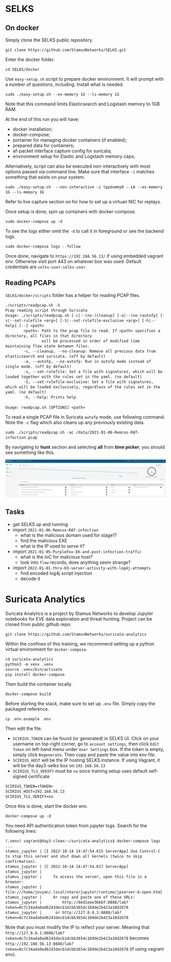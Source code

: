 # SELKS

## On docker

Simply clone the SELKS public repository.

```
git clone https://github.com/StamusNetworks/SELKS.git
```

Enter the docker folder.

```
cd SELKS/docker
```

Use `easy-setup.sh` script to prepare docker environment. It will prompt with a number of questions, including. Install what is needed.

```
sudo ./easy-setup.sh --es-memory 1G --ls-memory 1G
```

Note that this command limits Elasticsearch and Logstash memory to 1GB RAM.

At the end of this run you will have:
* docker installation;
* docker-compose;
* portainer for managing docker containers (if enabled);
* prepared data for containers;
* af-packet interface capture config for suricata;
* environment setup for Elastic and Logstash memory caps;

Alternatively, script can also be executed non-interactively with most options passed via command line. Make sure that interface `-i` matches something that exists on your system.

```
sudo ./easy-setup.sh  --non-interactive -i tppdummy0 --iA --es-memory 1G --ls-memory 1G
```

Refer to live capture section on for how to set up a virtuan NIC for replays.

Once setup is done, spin up containers with docker-compose.

```
sudo docker-compose up -d
```

To see the logs either omit the `-d` to call it in foreground or see the backend logs.

```
sudo docker-compose logs --follow
```

Once done, navigate to `https://192.168.56.13/` if using embedded vagrant env. Otherwise visit port 443 on whatever box was used. Default credentials are `selks-user:selks-user`.

## Reading PCAPs

`SELKS/docker/scripts` folder has a helper for reading PCAP files.

```
./scripts/readpcap.sh -h
Pcap reading script through Suricata
Usage: ./scripts/readpcap.sh [-c|--(no-)cleanup] [-a|--(no-)autofp] [-s|--set-rulefile <arg>] [-S|--set-rulefile-exclusive <arg>] [-h|--help] [--] <path>
        <path>: Path to the pcap file to read. If <path> specifies a directory, all files in that directory
                will be processed in order of modified time maintaining flow state between files.
        -c, --cleanup, --no-cleanup: Remove all previous data from elasticsearch and suricata. (off by default)
        -a, --autofp, --no-autofp: Run in autofp mode instead of single mode. (off by default)
        -s, --set-rulefile: Set a file with signatures, which will be loaded together with the rules set in the yaml. (no default)
        -S, --set-rulefile-exclusive: Set a file with signatures, which will be loaded exclusively, regardless of the rules set in the yaml. (no default)
        -h, --help: Prints help

Usage: readpcap.sh [OPTIONS] <path>
```

To read a single PCAP file in Suricata `autofp` mode, use following command. Note the `-c` flag which also cleans up any previously existing data.

```
sudo ./scripts/readpcap.sh -ac /data/2021-01-06-Remcos-RAT-infection.pcap
```

By navigating to **hunt** section and selecting **all** from **time picker**, you should see something like this.

![Hunt view](hunt-pcap-read.png)

## Tasks

* get SELKS up and running
* import `2021-01-06-Remcos-RAT-infection`
  * what is the malicious domain used for stage1?
  * find the malicious EXE
  * what is the IP used to serve it?
* import `2021-01-05-PurpleFox-EK-and-post-infection-traffic`
  * what is the IoC for malicious host?
  * look into `flow` records, does anything seem strange?
* import `2022-01-01-thru-03-server-activity-with-log4j-attempts`
  * find encoded log4j script injection
  * decode it

# Suricata Analytics

Suricata Analytics is a project by Stamus Networks to develop Jupyter notebooks for EVE data exploration and threat hunting. Project can be cloned from public github repo:

```
git clone https://github.com/StamusNetworks/suricata-analytics
```

Within the confines of this training, we recommend setting up a python virtual environment for `docker-compose`.

```
cd suricata-analytics
python3 -m venv .venv
source .venv/bin/activate
pip install docker-compose
```

Then build the container locally.

```
docker-compose build
```

Before starting the stack, make sure to set up `.env` file. Simply copy the packaged reference.

```
cp .env.example .env
```

Then edit the file. 
* `SCIRIUS_TOKEN` can be found (or generated) in SELKS UI. Click on your username on top-right corner, go to `account settings`, then click `Edit Token` on left-hand menu under `User Settings` box. If the token is empty, simply click `Regenerate`. Then copy and paste the value into env file.
* `SCIRIUS_HOST` will be the IP hosting SELKS instance. If using Vagrant, it will be the day3-selks box on `192.168.56.13`
* `SCIRIUS_TLS_VERIFY` must be `no` since training setup uses default self-signed certificate

```
SCIRIUS_TOKEN=<TOKEN>
SCIRIUS_HOST=192.168.56.13
SCIRIUS_TLS_VERIFY=no
```

Once this is done, start the docker env.

```
docker-compose up -d
```

You need API authentication token from jupyter logs. Search for the following lines:

```
(.venv) vagrant@day3-clean:~/suricata-analytics$ docker-compose logs
...
stamus_jupyter | [I 2022-10-14 14:47:54.615 ServerApp] Use Control-C to stop this server and shut down all kernels (twice to skip confirmation).
stamus_jupyter | [C 2022-10-14 14:47:54.617 ServerApp]
stamus_jupyter |
stamus_jupyter |     To access the server, open this file in a browser:
stamus_jupyter |         file:///home/jovyan/.local/share/jupyter/runtime/jpserver-6-open.html
stamus_jupyter |     Or copy and paste one of these URLs:
stamus_jupyter |         http://8ed1eee366bf:8888/lab?token=0c7c34ada0ad6243decb1dcbb3654c1b9de2b423a10d2678
stamus_jupyter |      or http://127.0.0.1:8888/lab?token=0c7c34ada0ad6243decb1dcbb3654c1b9de2b423a10d2678
```

Note that you must modify the IP to reflect your server. Meaning that `http://127.0.0.1:8888/lab?token=0c7c34ada0ad6243decb1dcbb3654c1b9de2b423a10d2678` becomes `http://192.168.56.13:8888/lab?token=0c7c34ada0ad6243decb1dcbb3654c1b9de2b423a10d2678` (if using vagrant env).

